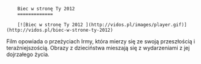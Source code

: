 
        Biec w stronę Ty 2012 
        =============
        
        [![Biec w stronę Ty 2012 ](http://vidos.pl/images/player.gif)](http://vidos.pl/biec-w-strone-ty-2012)
        
        
 Film opowiada o przeżyciach Irmy, która mierzy się ze swoją przeszłością i teraźniejszością. Obrazy z dzieciństwa mieszają się z wydarzeniami z jej dojrzałego życia.
    